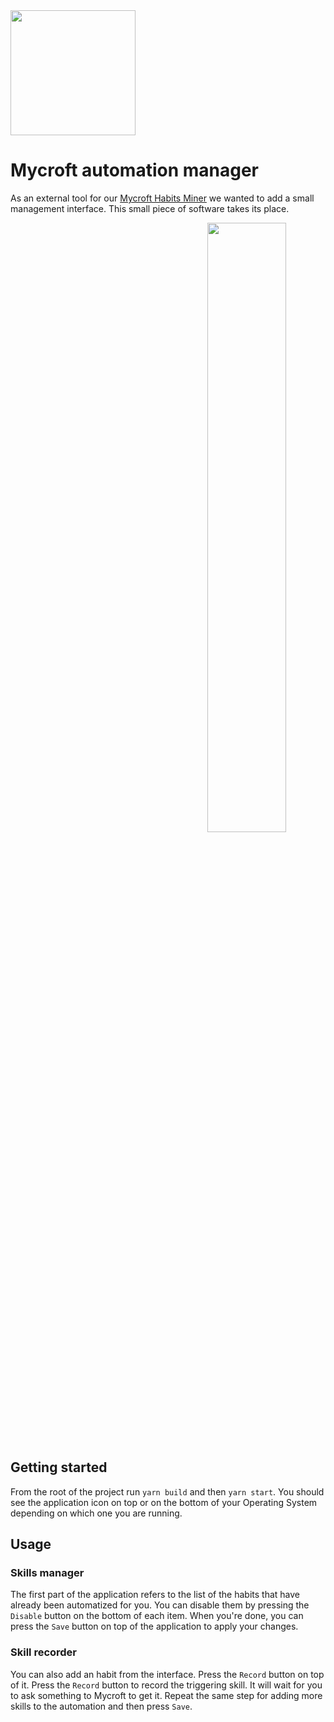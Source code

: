 <img src="https://mycroft.ai/wp-content/uploads/2017/06/Mycroft_Site_Logo.png" height="auto" width="200px">

# Mycroft automation manager

As an external tool for our [Mycroft Habits Miner](https://github.com/PFE1718/PFE1718-habit-miner) we wanted to add a small management interface. This small piece of software takes its place.

<p align="center"><img src="https://media.giphy.com/media/26DN5w0cKVv5zugww/giphy.gif" width="50%" height="auto" style="margin-left: 50%" /></p>

## Getting started

From the root of the project run `yarn build` and then `yarn start`. You should see the application icon on top or on the bottom of your Operating System depending on which one you are running.

## Usage

### Skills manager

The first part of the application refers to the list of the habits that have already been automatized for you. You can disable them by pressing the `Disable` button on the bottom of each item. When you're done, you can press the `Save` button on top of the application to apply your changes.

### Skill recorder

You can also add an habit from the interface. Press the `Record` button on top of it. Press the `Record` button to record the triggering skill. It will wait for you to ask something to Mycroft to get it. Repeat the same step for adding more skills to the automation and then press `Save`.
